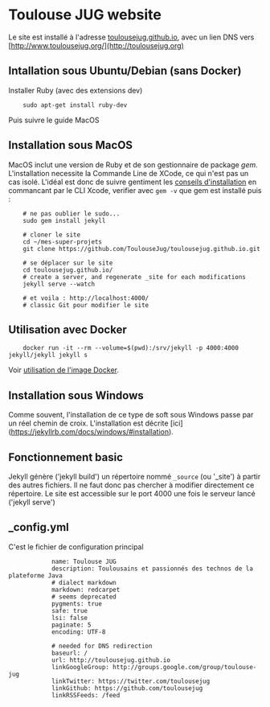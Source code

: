 Toulouse JUG website
=====================

Le site est installé à l'adresse [toulousejug.github.io](http://toulousejug.github.io), avec un lien DNS vers [http://www.toulousejug.org/](http://toulousejug.org)


Intallation sous Ubuntu/Debian (sans Docker)
---

Installer Ruby (avec des extensions dev)

        sudo apt-get install ruby-dev
        
Puis suivre le guide MacOS

Installation sous MacOS
---

MacOS inclut une version de Ruby et de son gestionnaire de package *gem*. L'installation necessite la Commande Line de XCode, ce qui n'est pas un cas isolé.
L'idéal est donc de suivre gentiment les [conseils d'installation](http://jekyllrb.com/docs/installation/) en commancant par le CLI Xcode, verifier avec `gem -v` que gem est installé puis :

        # ne pas oublier le sudo...
        sudo gem install jekyll

        # cloner le site
        cd ~/mes-super-projets
        git clone https://github.com/ToulouseJug/toulousejug.github.io.git

        # se déplacer sur le site
        cd toulousejug.github.io/
        # create a server, and regenerate _site for each modifications
        jekyll serve --watch

        # et voila : http://localhost:4000/
        # classic Git pour modifier le site

Utilisation avec Docker
-----

        docker run -it --rm --volume=$(pwd):/srv/jekyll -p 4000:4000 jekyll/jekyll jekyll s

Voir [utilisation de l'image Docker](https://github.com/jekyll/docker).

Installation sous Windows
---

Comme souvent, l'installation de ce type de soft sous Windows passe par un réel chemin de croix. 
L'installation est décrite [ici] (https://jekyllrb.com/docs/windows/#installation).


Fonctionnement basic
-----

Jekyll génère ('jekyll build') un répertoire nommé `_source` (ou '_site') à partir des autres fichiers. Il ne faut donc pas chercher à modifier directement ce répertoire.
Le site est accessible sur le port 4000 une fois le serveur lancé ('jekyll serve')


_config.yml
----

C'est le fichier de configuration principal


                name: Toulouse JUG
                description: Toulousains et passionnés des technos de la plateforme Java
                # dialect markdown
                markdown: redcarpet
                # seems deprecated
                pygments: true
                safe: true
                lsi: false
                paginate: 5
                encoding: UTF-8

                # needed for DNS redirection
                baseurl: /
                url: http://toulousejug.github.io
                linkGoogleGroup: http://groups.google.com/group/toulouse-jug
                linkTwitter: https://twitter.com/toulousejug
                linkGithub: https://github.com/toulousejug
                linkRSSFeeds: /feed
